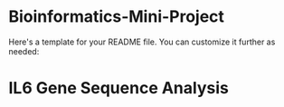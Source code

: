 # Bioinformatics-Mini-Project
Here's a template for your README file. You can customize it further as needed:

# IL6 Gene Sequence Analysis
